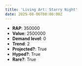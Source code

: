 ```yaml
---
title: 'Living Art: Starry Night'
date: 2025-08-06T00:00:00Z
---
```

- **RAP**: 350000
- **Value**: 2500000
- **Demand level**: 0
- **Trend**: 2
- **Projected?**: True
- **Hyped?**: True
- **Rare?**: True

